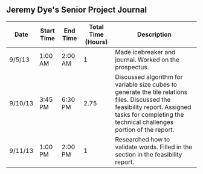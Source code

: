 <h2>Jeremy Dye's Senior Project Journal</h2>
<table>
	<thead>
		<tr>
			<th>Date</th>
			<th>Start Time</th>
			<th>End Time</th>
			<th>Total Time (Hours)</th>
			<th>Description</th>
		</tr>
	</thead>
	<tbody>
		<tr>
			<td>9/5/13</td>
			<td>1:00 AM</td>
			<td>2:00 AM</td>
			<td>1</td>
			<td>Made icebreaker and journal. Worked on the prospectus.</td>
		</tr>
		<tr>
			<td>9/10/13</td>
			<td>3:45 PM</td>
			<td>6:30 PM</td>
			<td>2.75</td>
			<td>Discussed algorithm for variable size cubes to generate the tile relations files.  Discussed the feasibility report.  Assigned tasks for completing the technical challenges portion of the report.</td>
		</tr>
		<tr>
			<td>9/11/13</td>
			<td>1:00 PM</td>
			<td>2:00 PM</td>
			<td>1</td>
			<td>Researched how to validate words.  Filled in the section in the feasibility report.</td>
		</tr>
	</tbody>
</table>
